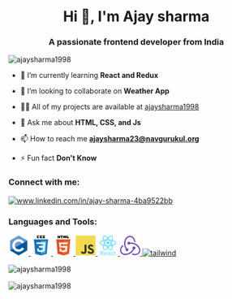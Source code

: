 <h1 align="center">Hi 👋, I'm Ajay sharma</h1>
<h3 align="center">A passionate frontend developer from India</h3>

<p align="left"> <img src="https://komarev.com/ghpvc/?username=ajaysharma1998&label=Profile%20views&color=0e75b6&style=flat" alt="ajaysharma1998" /> </p>

- 🌱 I’m currently learning **React and Redux**

- 👯 I’m looking to collaborate on **Weather App**

- 👨‍💻 All of my projects are available at [ajaysharma1998](ajaysharma1998)

- 💬 Ask me about **HTML, CSS, and Js**

- 📫 How to reach me **ajaysharma23@navgurukul.org**

- ⚡ Fun fact **Don't Know**

<h3 align="left">Connect with me:</h3>
<p align="left">
<a href="https://linkedin.com/in/www.linkedin.com/in/ajay-sharma-4ba9522bb" target="blank"><img align="center" src="https://raw.githubusercontent.com/rahuldkjain/github-profile-readme-generator/master/src/images/icons/Social/linked-in-alt.svg" alt="www.linkedin.com/in/ajay-sharma-4ba9522bb" height="30" width="40" /></a>
</p>

<h3 align="left">Languages and Tools:</h3>
<p align="left"> <a href="https://www.cprogramming.com/" target="_blank" rel="noreferrer"> <img src="https://raw.githubusercontent.com/devicons/devicon/master/icons/c/c-original.svg" alt="c" width="40" height="40"/> </a> <a href="https://www.w3schools.com/css/" target="_blank" rel="noreferrer"> <img src="https://raw.githubusercontent.com/devicons/devicon/master/icons/css3/css3-original-wordmark.svg" alt="css3" width="40" height="40"/> </a> <a href="https://www.w3.org/html/" target="_blank" rel="noreferrer"> <img src="https://raw.githubusercontent.com/devicons/devicon/master/icons/html5/html5-original-wordmark.svg" alt="html5" width="40" height="40"/> </a> <a href="https://developer.mozilla.org/en-US/docs/Web/JavaScript" target="_blank" rel="noreferrer"> <img src="https://raw.githubusercontent.com/devicons/devicon/master/icons/javascript/javascript-original.svg" alt="javascript" width="40" height="40"/> </a> <a href="https://reactjs.org/" target="_blank" rel="noreferrer"> <img src="https://raw.githubusercontent.com/devicons/devicon/master/icons/react/react-original-wordmark.svg" alt="react" width="40" height="40"/> </a> <a href="https://redux.js.org" target="_blank" rel="noreferrer"> <img src="https://raw.githubusercontent.com/devicons/devicon/master/icons/redux/redux-original.svg" alt="redux" width="40" height="40"/> </a> <a href="https://tailwindcss.com/" target="_blank" rel="noreferrer"> <img src="https://www.vectorlogo.zone/logos/tailwindcss/tailwindcss-icon.svg" alt="tailwind" width="40" height="40"/> </a> </p>

<p><img align="center" src="https://github-readme-stats.vercel.app/api/top-langs?username=ajaysharma1998&show_icons=true&locale=en&layout=compact" alt="ajaysharma1998" /></p>

<p><img align="center" src="https://github-readme-streak-stats.herokuapp.com/?user=ajaysharma1998&" alt="ajaysharma1998" /></p>
